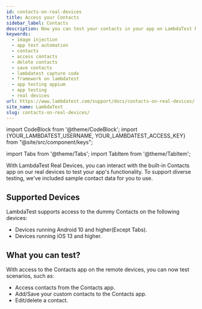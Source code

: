 ```yaml
---
id: contacts-on-real-devices
title: Access your Contacts
sidebar_label: Contacts
description: Now you can test your contacts in your app on LambdaTest Real Device Cloud Platform with 3000+ real mobile devices.
keywords:
  - image injection
  - app test automation
  - contacts
  - access contacts
  - delete contacts
  - save contacts
  - lambdatest capture code
  - framework on lambdatest
  - app testing appium
  - app testing
  - real devices
url: https://www.lambdatest.com/support/docs/contacts-on-real-devices/
site_name: LambdaTest
slug: contacts-on-real-devices/
---
```


import CodeBlock from '@theme/CodeBlock';
import {YOUR_LAMBDATEST_USERNAME, YOUR_LAMBDATEST_ACCESS_KEY} from "@site/src/component/keys";

import Tabs from '@theme/Tabs';
import TabItem from '@theme/TabItem';

<script type="application/ld+json"
      dangerouslySetInnerHTML={{ __html: JSON.stringify({
       "@context": "https://schema.org",
        "@type": "BreadcrumbList",
        "itemListElement": [{
          "@type": "ListItem",
          "position": 1,
          "name": "Home",
          "item": "https://www.lambdatest.com"
        },{
          "@type": "ListItem",
          "position": 2,
          "name": "Support",
          "item": "https://www.lambdatest.com/support/docs/"
        },{
          "@type": "ListItem",
          "position": 3,
          "name": "Access Contacts on Real Devices",
          "item": "https://www.lambdatest.com/support/docs/contacts-on-real-devices/"
        }]
      })
    }}
></script>
With LambdaTest Real Devices, you can interact with the built-in Contacts app on our real devices to test your app's functionality. To support diverse testing, we've included sample contact data for you to use.

## Supported Devices
LambdaTest supports access to the dummy Contacts on the following devices:

- Devices running Android 10 and higher(Except Tabs).
- Devices running iOS 13 and higher.

## What you can test?
With access to the Contacts app on the remote devices, you can now test scenarios, such as:

- Access contacts from the Contacts app.
- Add/Save your custom contacts to the Contacts app.
- Edit/delete a contact.